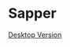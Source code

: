 # Sapper
[Desktop Version](https://github.com/hangedplane/Sapper/blob/master/SapperDesktopVersion/out/artifacts/SapperDesktopVersion_jar/SapperDesktopVersion.jar)
